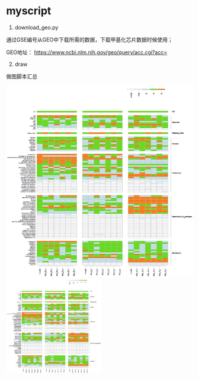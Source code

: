 # myscript

1.	download_geo.py

通过GSE编号从GEO中下载所需的数据，下载甲基化芯片数据时候使用；

GEO地址： https://www.ncbi.nlm.nih.gov/geo/query/acc.cgi?acc=

2.  draw

做图脚本汇总

![image]( https://raw.githubusercontent.com/redpanda2017/myscript/master/draw/heatmap_R/heatmap_r.png)
<img src="https://raw.githubusercontent.com/redpanda2017/myscript/master/draw/heatmap_R/heatmap_r.png" width=256 height=256 />
